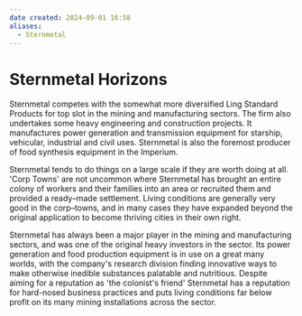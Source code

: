 ```yaml
---
date created: 2024-09-01 16:58
aliases:
  - Sternmetal
---
```


# Sternmetal Horizons

Sternmetal competes with the somewhat more diversified Ling
Standard Products for top slot in the mining and manufacturing
sectors. The firm also undertakes some heavy engineering and
construction projects. It manufactures power generation and
transmission equipment for starship, vehicular, industrial and civil
uses. Sternmetal is also the foremost producer of food synthesis
equipment in the Imperium.

Sternmetal tends to do things on a large scale if they are worth
doing at all. 'Corp Towns' are not uncommon where Sternmetal has
brought an entire colony of workers and their families into an area
or recruited them and provided a ready–made settlement. Living
conditions are generally very good in the corp–towns, and in many
cases they have expanded beyond the original application to become
thriving cities in their own right.

Sternmetal has always been a major player in the mining and manufacturing sectors, and was one of the original heavy investors in the sector. Its power generation and food production equipment is in use on a great many worlds, with the company's research division finding innovative ways to make otherwise inedible substances palatable and nutritious. Despite aiming for a reputation as 'the colonist's friend' Sternmetal has a reputation for hard-nosed business practices and puts living conditions far below profit on its many mining installations across the sector.
